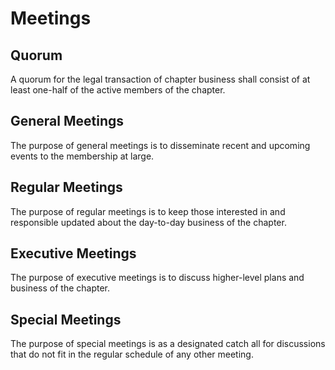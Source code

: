 # Meetings

## Quorum

A quorum for the legal transaction of chapter business shall consist of at least one-half of the active members of the chapter.

## General Meetings

The purpose of general meetings is to disseminate recent and upcoming events to the membership at large.

## Regular Meetings

The purpose of regular meetings is to keep those interested in and responsible updated about the day-to-day business of the chapter.

## Executive Meetings

The purpose of executive meetings is to discuss higher-level plans and business of the chapter.

## Special Meetings

The purpose of special meetings is as a designated catch all for discussions that do not fit in the regular schedule of any other meeting.
